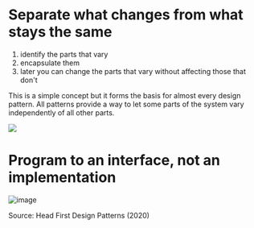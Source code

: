 # Separate what changes from what stays the same

1. identify the parts that vary
2. encapsulate them
3. later you can change the parts that vary without affecting those that don't

This is a simple concept but it forms the basis for almost every design pattern. All patterns provide a way to let some parts of the system vary independently of all other parts.

<img src="https://user-images.githubusercontent.com/1047259/122170144-85261a00-ce7e-11eb-8cbd-323f65aef8d3.png" style="max-width:100%;height:auto">

# Program to an interface, not an implementation

![image](https://user-images.githubusercontent.com/1047259/122170455-df26df80-ce7e-11eb-8926-cae70e89ca49.png)

Source: Head First Design Patterns (2020)
